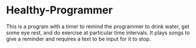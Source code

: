 # Healthy-Programmer
This is a program with a timer to remind the programmer to drink water, get some eye rest, and do exercise at particular time intervals. It plays songs to give a reminder and requires a text to be input for it to stop.
